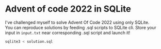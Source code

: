 # Advent of code 2022 in SQLite

I've challenged myself to solve Advent Of Code 2022 using only SQLite.  You can
reproduce solutions by feeding .sql scripts to SQLite cli. Store your input in
`input.txt` near corresponding .sql script and launch it!
``` sh
sqlite3 < solution.sql
```

